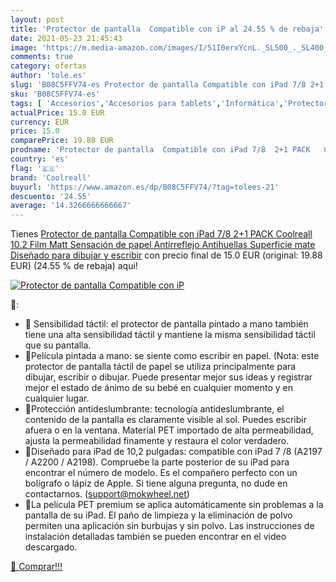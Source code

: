 ```yaml
---
layout: post
title: 'Protector de pantalla  Compatible con iP al 24.55 % de rebaja'
date: 2021-05-23 21:45:43
image: 'https://m.media-amazon.com/images/I/51I0erxYcnL._SL500_._SL400_.jpg'
comments: true
category: ofertas
author: 'tole.es'
slug: 'B08C5FFV74-es Protector de pantalla Compatible con iPad 7/8 2+1 PACK...'
sku: 'B08C5FFV74-es'
tags: [ 'Accesorios','Accesorios para tablets','Informática','Protectores de pantalla para tablets','coolreall','ipad', ]
actualPrice: 15.0 EUR
currency: EUR
price: 15.0
comparePrice: 19.88 EUR
prodname: 'Protector de pantalla  Compatible con iPad 7/8  2+1 PACK   Coolreall 10.2 Film Matt  Sensación de papel  Antirreflejo  Antihuellas  Superficie mate  Diseñado para dibujar y escribir'
country: 'es'
flag: '🇪🇸'
brand: 'Coolreall'
buyurl: 'https://www.amazon.es/dp/B08C5FFV74/?tag=tolees-21'
descuento: '24.55'
average: '14.3266666666667'
---
```


Tienes [Protector de pantalla  Compatible con iPad 7/8  2+1 PACK   Coolreall 10.2 Film Matt  Sensación de papel  Antirreflejo  Antihuellas  Superficie mate  Diseñado para dibujar y escribir](https://www.amazon.es/dp/B08C5FFV74/?tag=tolees-21) con precio final de  15.0 EUR (original: 19.88 EUR) (24.55 %  de rebaja) aqui!

[![Protector de pantalla  Compatible con iP](https://m.media-amazon.com/images/I/51I0erxYcnL._SL500_._SL400_.jpg)](https://www.amazon.es/dp/B08C5FFV74/?tag=tolees-21)

🔎:

- 🌟 Sensibilidad táctil: el protector de pantalla pintado a mano también tiene una alta sensibilidad táctil y mantiene la misma sensibilidad táctil que su pantalla.
- 🌟Película pintada a mano: se siente como escribir en papel. (Nota: este protector de pantalla táctil de papel se utiliza principalmente para dibujar, escribir o dibujar. Puede presentar mejor sus ideas y registrar mejor el estado de ánimo de su bebé en cualquier momento y en cualquier lugar.
- 🌟Protección antideslumbrante: tecnología antideslumbrante, el contenido de la pantalla es claramente visible al sol. Puedes escribir afuera o en la ventana. Material PET importado de alta permeabilidad, ajusta la permeabilidad finamente y restaura el color verdadero.
- 🌟Diseñado para iPad de 10,2 pulgadas: compatible con iPad 7 /8 (A2197 / A2200 / A2198). Compruebe la parte posterior de su iPad para encontrar el número de modelo. Es el compañero perfecto con un bolígrafo o lápiz de Apple. Si tiene alguna pregunta, no dude en contactarnos. (support@mokwheel.net)
- 🌟La película PET premium se aplica automáticamente sin problemas a la pantalla de su iPad. El paño de limpieza y la eliminación de polvo permiten una aplicación sin burbujas y sin polvo. Las instrucciones de instalación detalladas también se pueden encontrar en el video descargado.

[🛒 Comprar!!!](https://www.amazon.es/dp/B08C5FFV74/?tag=tolees-21)
